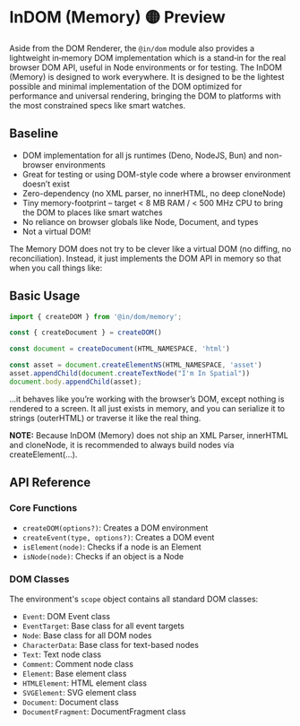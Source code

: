 # InDOM (Memory) 🟡 Preview

Aside from the DOM Renderer, the `@in/dom` module also provides a lightweight in‑memory DOM implementation which is a stand‑in for the real browser DOM API, useful in Node environments or for testing. The InDOM (Memory) is designed to work everywhere. It is designed to be the lightest possible and minimal implementation of the DOM optimized for performance and universal rendering, bringing the DOM to platforms with the most constrained specs like smart watches.

## Baseline

- DOM implementation for all js runtimes (Deno, NodeJS, Bun) and non-browser environments
- Great for testing or using DOM-style code where a browser environment doesn’t exist
- Zero-dependency (no XML parser, no innerHTML, no deep cloneNode)
- Tiny memory-footprint – target < 8 MB RAM / < 500 MHz CPU to bring the DOM to places like smart watches
- No reliance on browser globals like Node, Document, and types
- Not a virtual DOM!

The Memory DOM does not try to be clever like a virtual DOM (no diffing, no reconciliation). Instead, it just implements the DOM API in memory so that when you call things like:

## Basic Usage
```typescript
import { createDOM } from '@in/dom/memory';

const { createDocument } = createDOM()

const document = createDocument(HTML_NAMESPACE, 'html')

const asset = document.createElementNS(HTML_NAMESPACE, 'asset')
asset.appendChild(document.createTextNode("I'm In Spatial"))
document.body.appendChild(asset);
```

…it behaves like you’re working with the browser’s DOM, except nothing is rendered to a screen. It all just exists in memory, and you can serialize it to strings (outerHTML) or traverse it like the real thing.


**NOTE:**
Because InDOM (Memory) does not ship an XML Parser, innerHTML and cloneNode, it is recommended to always build nodes via createElement(…).

## API Reference

### Core Functions

- `createDOM(options?)`: Creates a DOM environment
- `createEvent(type, options?)`: Creates a DOM event
- `isElement(node)`: Checks if a node is an Element
- `isNode(node)`: Checks if an object is a Node

### DOM Classes

The environment's `scope` object contains all standard DOM classes:

- `Event`: DOM Event class
- `EventTarget`: Base class for all event targets
- `Node`: Base class for all DOM nodes
- `CharacterData`: Base class for text-based nodes
- `Text`: Text node class
- `Comment`: Comment node class
- `Element`: Base element class
- `HTMLElement`: HTML element class
- `SVGElement`: SVG element class
- `Document`: Document class
- `DocumentFragment`: DocumentFragment class
